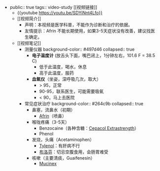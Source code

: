 - public:: true
  tags:: video-study
  [[视频链接]]
	- {{youtube https://youtu.be/SDYiNnt4Lfo}}
	- [[视频简介]]
		- 声明：本视频是医学科普，不能作为诊断和治疗的依据。
		- 友情提示：Afrin 不能长期使用，如果3-5天症状没有改善，建议找医生确定。
	- [[视频笔记]]
		- 测量仪器
		  background-color:: #497d46
		  collapsed:: true
			- **电子温度计** (放舌头下面，嘴巴闭上，1分钟左右，101.6 F = 38.5 C)
				- 低于此温度，喝水，休息
				- 高于此温度，服药
			- **血氧仪**（坐姿，深呼吸几次，取大）
				- \> 95，正常
				- 90-95，联系医生，可能需要吸氧
				- < 90，马上去医院
		- 常见症状治疗
		  background-color:: #264c9b
		  collapsed:: true
			- 鼻塞，流鼻水（初期）
				- [Afrin](https://npcitem.jd.hk/10027624746762.html#none)（喷鼻）
			- 喉咙疼痛（3-5天）
				- Benzocaine（各种含糖：[Cepacol Extrastrength](https://item.jd.com/10035462837558.html)）
				- Phenol
			- 发烧，头痛（Acetaminophen）
				- [Tylenol](https://npcitem.jd.hk/70035118845.html)：有肝病不行
				- [布洛芬](https://item.yiyaojd.com/100017559686.html)：切忌空腹食用，会肠胃难受
			- 咳嗽（主要清痰，Guaifenesin）
				- [Mucinex](https://npcitem.jd.hk/71123437238.html)